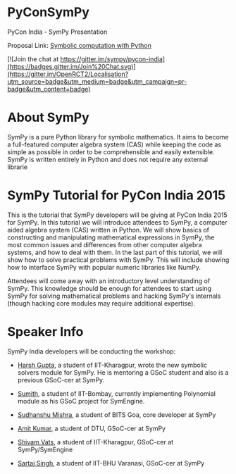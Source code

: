 # PyConSymPy
PyCon India -  SymPy Presentation

Proposal Link: [Symbolic computation with Python](https://in.pycon.org/cfp/pycon-india-2015/proposals/symbolic-computation-with-python-sympy/)

[![Join the chat at https://gitter.im/sympy/pycon-india](https://badges.gitter.im/Join%20Chat.svg)](https://gitter.im/OpenRCT2/Localisation?utm_source=badge&utm_medium=badge&utm_campaign=pr-badge&utm_content=badge)

# About SymPy
SymPy is a pure Python library for symbolic mathematics. It aims to become a full-featured computer algebra system (CAS) while keeping the code as simple as possible in order to be comprehensible and easily extensible. SymPy is written entirely in Python and does not require any external librarie

# SymPy Tutorial for PyCon India 2015
This is the tutorial that SymPy developers will be giving at PyCon India 2015 for SymPy.
In this tutorial we will introduce attendees to SymPy, a computer aided algebra system (CAS) written in Python. We will show basics of constructing and manipulating mathematical expressions in SymPy, the most common issues and differences from other computer algebra systems, and how to deal with them. In the last part of this tutorial, we will show how to solve practical problems with SymPy. This will include showing how to interface SymPy with popular numeric libraries like NumPy.

Attendees will come away with an introductory level understanding of SymPy. This knowledge should be enough for attendees to start using SymPy for solving mathematical problems and hacking SymPy's internals (though hacking core modules may require additional expertise).

# Speaker Info

SymPy India developers will be conducting the workshop: 

* [Harsh Gupta](https://github.com/hargup), a student of IIT-Kharagpur, wrote the new symbolic solvers module for SymPy. He is mentoring a GSoC student and also is a previous GSoC-cer at SymPy. 

* [Sumith](https://github.com/sumith1896), a student of IIT-Bombay, currently implementing Polynomial module as his GSoC project for SymEngine. 

* [Sudhanshu Mishra](https://github.com/debugger22), a student of BITS Goa, core developer at SymPy

* [Amit Kumar](https://github.com/aktech), a student of DTU, GSoC-cer at SymPy 

* [Shivam Vats](https://github.com/shivamvats), a student of IIT-Kharagpur, GSoC-cer at SymPy/SymEngine 

* [Sartaj Singh](https://github.com/leosartaj), a student of IIT-BHU Varanasi, GSoC-cer at SymPy 

